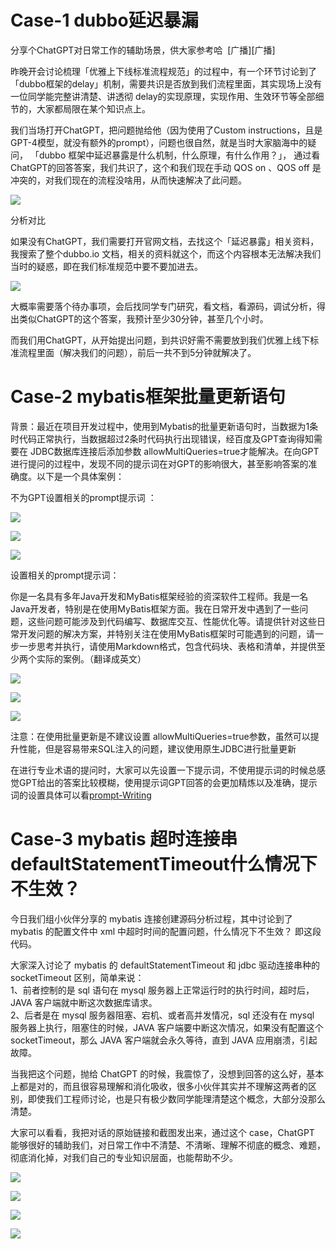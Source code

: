 # Case-1 dubbo延迟暴漏

分享个ChatGPT对日常工作的辅助场景，供大家参考哈  [广播][广播]

昨晚开会讨论梳理「优雅上下线标准流程规范」的过程中，有一个环节讨论到了「dubbo框架的delay」机制，需要共识是否放到我们流程里面，其实现场上没有一位同学能完整讲清楚、讲透彻 delay的实现原理，实现作用、生效环节等全部细节的，大家都局限在某个知识点上。

我们当场打开ChatGPT，把问题抛给他（因为使用了Custom instructions，且是GPT-4模型，就没有额外的prompt），问题也很自然，就是当时大家脑海中的疑问， 「dubbo 框架中延迟暴露是什么机制，什么原理，有什么作用？」， 通过看ChatGPT的回答答案，我们共识了，这个和我们现在手动 QOS on 、QOS off 是冲突的，对我们现在的流程没啥用，从而快速解决了此问题。

![](https://static.dingtalk.com/media/lQLPJxR6LQvgBaDNBOXNA3OwyYUH46z3V5wE7QprSoBPAA_883_1253.png?bizType=IM&auth_bizType=IM&auth_bizEntity=)

分析对比

如果没有ChatGPT，我们需要打开官网文档，去找这个「延迟暴露」相关资料，我搜索了整个dubbo.io 文档，相关的资料就这个，而这个内容根本无法解决我们当时的疑惑，即在我们标准规范中要不要加进去。

![](https://static.dingtalk.com/media/lQLPJxvU1H67gyDNBVDNBwywkOcZITCfqHQE7QqwOcBPAA_1804_1360.png?bizType=IM&auth_bizType=IM&auth_bizEntity=)

大概率需要落个待办事项，会后找同学专门研究，看文档，看源码，调试分析，得出类似ChatGPT的这个答案，我预计至少30分钟，甚至几个小时。

而我们用ChatGPT，从开始提出问题，到共识好需不需要放到我们优雅上线下标准流程里面（解决我们的问题），前后一共不到5分钟就解决了。


# Case-2 mybatis框架批量更新语句
背景：最近在项目开发过程中，使用到Mybatis的批量更新语句时，当数据为1条时代码正常执行，当数据超过2条时代码执行出现错误，经百度及GPT查询得知需要在 JDBC数据库连接后添加参数 allowMultiQueries=true才能解决。在向GPT进行提问的过程中，发现不同的提示词在对GPT的影响很大，甚至影响答案的准确度。以下是一个具体案例：

不为GPT设置相关的prompt提示词 ：

![](../../_resources/Pasted%20image%2020230907114152.png)

![](../../_resources/Pasted%20image%2020230907114204.png)

![](../../_resources/Pasted%20image%2020230907114218.png)

设置相关的prompt提示词：

你是一名具有多年Java开发和MyBatis框架经验的资深软件工程师。我是一名Java开发者，特别是在使用MyBatis框架方面。我在日常开发中遇到了一些问题，这些问题可能涉及到代码编写、数据库交互、性能优化等。请提供针对这些日常开发问题的解决方案，并特别关注在使用MyBatis框架时可能遇到的问题，请一步一步思考并执行，请使用Markdown格式，包含代码块、表格和清单，并提供至少两个实际的案例。（翻译成英文）

![](../../_resources/Pasted%20image%2020230907114238.png)

![](../../_resources/Pasted%20image%2020230907114248.png)

![](../../_resources/Pasted%20image%2020230907114305.png)

注意：在使用批量更新是不建议设置 allowMultiQueries=true参数，虽然可以提升性能，但是容易带来SQL注入的问题，建议使用原生JDBC进行批量更新

在进行专业术语的提问时，大家可以先设置一下提示词，不使用提示词的时候总感觉GPT给出的答案比较模糊，使用提示词GPT回答的会更加精炼以及准确，提示词的设置具体可以看[prompt-Writing](../prompt-Writing.md)


# Case-3 mybatis 超时连接串defaultStatementTimeout什么情况下不生效？
今日我们组小伙伴分享的 mybatis 连接创建源码分析过程，其中讨论到了 mybatis 的配置文件中 xml 中超时时间的配置问题，什么情况下不生效？ 即这段 <setting name="defaultStatementTimeout" value="1"/>代码。  
  
大家深入讨论了 mybatis 的 defaultStatementTimeout 和 jdbc 驱动连接串种的 socketTimeout 区别，简单来说：  
1、前者控制的是 sql 语句在 mysql 服务器上正常运行时的执行时间，超时后，JAVA 客户端就中断这次数据库请求。  
2、后者是在 mysql 服务器阻塞、宕机、或者高并发情况，sql 还没有在 mysql 服务器上执行，阻塞住的时候，JAVA 客户端要中断这次情况，如果没有配置这个 socketTimeout，那么 JAVA 客户端就会永久等待，直到 JAVA 应用崩溃，引起故障。  
  
  
当我把这个问题，抛给 ChatGPT 的时候，我震惊了，没想到回答的这么好，基本上都是对的，而且很容易理解和消化吸收，很多小伙伴其实并不理解这两者的区别，即使我们工程师讨论，也是只有极少数同学能理清楚这个概念，大部分没那么清楚。  
  
  
大家可以看看，我把对话的原始链接和截图发出来，通过这个 case，ChatGPT 能够很好的辅助我们，对日常工作中不清楚、不清晰、理解不彻底的概念、难题，彻底消化掉，对我们自己的专业知识层面，也能帮助不少。

![](../../_resources/Pasted%20image%2020230907114556.png)

![](../../_resources/Pasted%20image%2020230907114610.png)

![](../../_resources/Pasted%20image%2020230907114618.png)

![](../../_resources/Pasted%20image%2020230907114630.png)